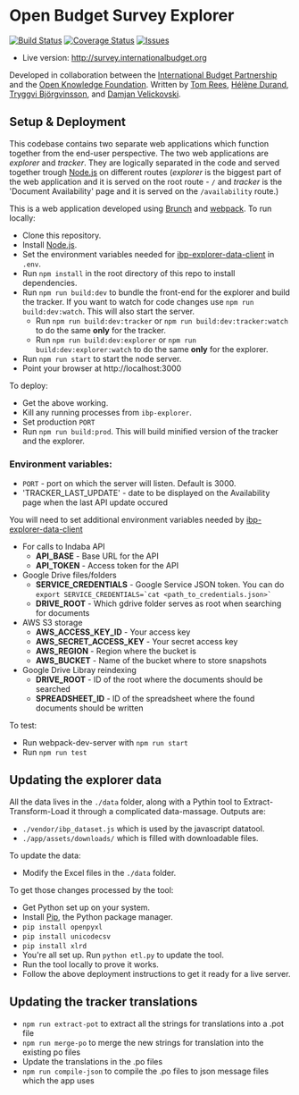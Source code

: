 # Open Budget Survey Explorer

[![Build Status](https://travis-ci.org/okfn/ibp-explorer.svg?branch=master)](https://travis-ci.org/okfn/ibp-explorer)
[![Coverage Status](https://coveralls.io/repos/github/okfn/ibp-explorer/badge.svg?branch=master)](https://coveralls.io/github/okfn/ibp-explorer?branch=master)
[![Issues](https://img.shields.io/badge/issue-tracker-orange.svg)](https://github.com/okfn/ibp-explorer/issues)

* Live version: http://survey.internationalbudget.org

Developed in collaboration between the [International Budget Partnership](http://internationalbudget.org) and the [Open Knowledge Foundation](http://okfn.org). Written by [Tom Rees](http://github.com/zephod), [Hélène Durand](http://github.com/hdurand), [Tryggvi Björgvinsson](http://github.com/trickvi), and [Damjan Velickovski](https://github.com/dumyan).

## Setup & Deployment

This codebase contains two separate web applications which function together from the end-user perspective.
The two web applications are *explorer* and *tracker*. They are logically separated in the code and served together
trough [Node.js](http://nodejs.org) on different routes (*explorer* is the biggest part of the web application and
it is served on the root route - `/` and *tracker* is the 'Document Availability' page and it is served on the `/availability` route.)

This is a web application developed using [Brunch](http://brunch.io) and [webpack](https://webpack.github.io/). To run locally:

* Clone this repository. 
* Install [Node.js](http://nodejs.org).
* Set the environment variables needed for [ibp-explorer-data-client](https://github.com/okfn/ibp-explorer-data-client) in `.env`.
* Run `npm install` in the root directory of this repo to install dependencies.
* Run `npm run build:dev` to bundle the front-end for the explorer and build the tracker. If you want to watch for code changes use `npm run build:dev:watch`. This will also start the server.
  * Run `npm run build:dev:tracker` or `npm run build:dev:tracker:watch` to do the same **only** for the tracker.
  * Run `npm run build:dev:explorer` or `npm run build:dev:explorer:watch` to do the same **only** for the explorer.
* Run `npm run start` to start the node server.
* Point your browser at http://localhost:3000

To deploy:

* Get the above working.
* Kill any running processes from `ibp-explorer`.
* Set production `PORT`
* Run `npm run build:prod`. This will build minified version of the tracker and the explorer.

### Environment variables:

* `PORT` - port on which the server will listen. Default is 3000.
* 'TRACKER_LAST_UPDATE' - date to be displayed on the Availability page when the last API update occured

You will need to set additional environment variables needed by [ibp-explorer-data-client](https://github.com/okfn/ibp-explorer-data-client)

* For calls to Indaba API
  * **API_BASE** - Base URL for the API
  * **API_TOKEN** - Access token for the API
* Google Drive files/folders 
  * **SERVICE_CREDENTIALS** - Google Service JSON token. You can do ``export SERVICE_CREDENTIALS=`cat <path_to_credentials.json>` ``
  * **DRIVE_ROOT** - Which gdrive folder serves as root when searching for documents
* AWS S3 storage
  * **AWS_ACCESS_KEY_ID** - Your access key
  * **AWS_SECRET_ACCESS_KEY** - Your secret access key
  * **AWS_REGION** - Region where the bucket is
  * **AWS_BUCKET** - Name of the bucket where to store snapshots
* Google Drive Libray reindexing
  * **DRIVE_ROOT** - ID of the root where the documents should be searched
  * **SPREADSHEET_ID** - ID of the spreadsheet where the found documents should be written

To test:

* Run webpack-dev-server with `npm run start`
* Run `npm run test`

## Updating the explorer data

All the data lives in the `./data` folder, along with a Pythin tool to Extract-Transform-Load it through a complicated data-massage. Outputs are:

* `./vendor/ibp_dataset.js` which is used by the javascript datatool.
* `./app/assets/downloads/` which is filled with downloadable files.

To update the data:

* Modify the Excel files in the `./data` folder.

To get those changes processed by the tool:

* Get Python set up on your system.
* Install [Pip](http://pypi.python.org/pypi/pip), the Python package manager.
* `pip install openpyxl`
* `pip install unicodecsv`
* `pip install xlrd`
* You're all set up. Run `python etl.py` to update the tool.
* Run the tool locally to prove it works. 
* Follow the above deployment instructions to get it ready for a live server.


## Updating the tracker translations

* `npm run extract-pot` to extract all the strings for translations into a .pot file
* `npm run merge-po` to merge the new strings for translation into the existing po files
* Update the translations in the .po files
* `npm run compile-json` to compile the .po files to json message files which the app uses